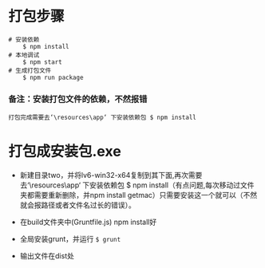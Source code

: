 # 打包步骤
```
# 安装依赖
    $ npm install
# 本地调试
    $ npm start 
# 生成打包文件
    $ npm run package
```

### 备注：安装打包文件的依赖，不然报错
	打包完成需要去‘\resources\app‘ 下安装依赖包 $ npm install

# 打包成安装包.exe
- 新建目录two，并将lv6-win32-x64复制到其下面,再次需要去‘\resources\app‘ 下安装依赖包 $ npm install（有点问题,每次移动过文件夹都需要重新删除，并npm install getmac）只需要安装这一个就可以（不然就会报路径或者文件名过长的错误）。

- 在build文件夹中(Gruntfile.js) npm install好

- 全局安装grunt，并运行 `$ grunt`

- 输出文件在dist处
